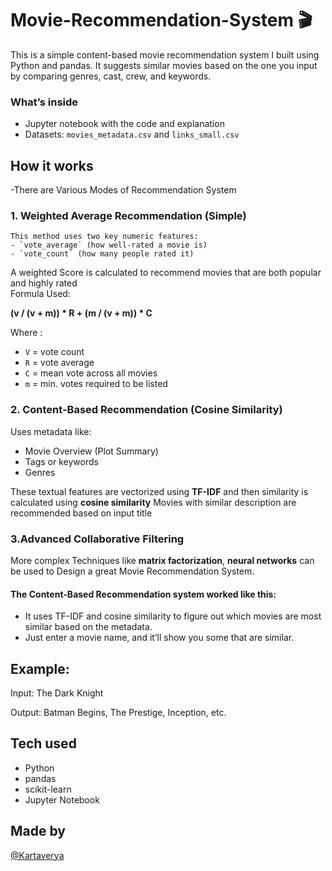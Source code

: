 # Movie-Recommendation-System  🎬

This is a simple content-based movie recommendation system I built using Python and pandas. It suggests similar movies based on the one you input by comparing genres, cast, crew, and keywords.

### What’s inside

- Jupyter notebook with the code and explanation
- Datasets: `movies_metadata.csv` and `links_small.csv`

## How it works

-There are Various Modes of Recommendation System
### 1. Weighted Average Recommendation (Simple)
    This method uses two key numeric features:
    - `vote_average` (how well-rated a movie is)
    - `vote_count` (how many people rated it)
A weighted Score is calculated to recommend movies that are both popular and highly rated<br>
Formula Used:

   **(v / (v + m)) * R + (m / (v + m)) * C**

  Where :
  - `V` = vote count
  -  `R` = vote average
  -  `C` = mean vote across all movies
  -  `m` =  min. votes required to be listed
### 2. Content-Based Recommendation (Cosine Similarity)
 Uses metadata like:
 - Movie Overview (Plot Summary)
 - Tags or keywords
 - Genres

These textual features are vectorized using **TF-IDF** and then similarity is calculated using **cosine similarity** Movies with similar description are recommended based on input title

### 3.Advanced Collaborative Filtering

More complex Techniques like **matrix factorization**, **neural networks** can be used to Design a great Movie Recommendation System.


#### The Content-Based Recommendation system worked like this:
- It uses TF-IDF and cosine similarity to figure out which movies are most similar based on the metadata.
- Just enter a movie name, and it’ll show you some that are similar.

## Example:  
Input: The Dark Knight


Output: Batman Begins, The Prestige, Inception, etc.


## Tech used

- Python
- pandas
- scikit-learn
- Jupyter Notebook

 ## Made by

[@Kartaverya](https://github.com/Kartaverya)
